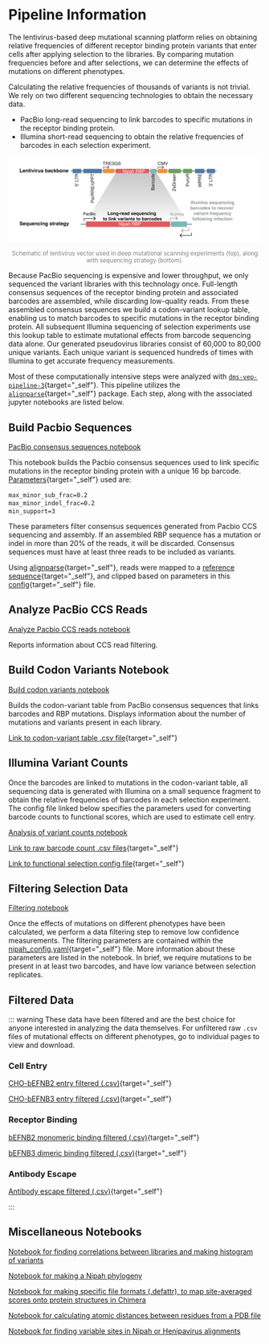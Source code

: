 # Pipeline Information

The lentivirus-based deep mutational scanning platform relies on obtaining relative frequencies of different receptor binding protein variants that enter cells after applying selection to the libraries. By comparing mutation frequencies before and after selections, we can determine the effects of mutations on different phenotypes.

Calculating the relative frequencies of thousands of variants is not trivial. We rely on two different sequencing technologies to obtain the necessary data.
- PacBio long-read sequencing to link barcodes to specific mutations in the receptor binding protein.
- Illumina short-read sequencing to obtain the relative frequencies of barcodes in each selection experiment.

![image](./public/images/library_schematic.png)

<div style="text-align: center; color: grey; font-size: smaller;">Schematic of lentivirus vector used in deep mutational scanning experiments (top), along with sequencing strategy (bottom). </div>

Because PacBio sequencing is expensive and lower throughput, we only sequenced the variant libraries with this technology once. Full-length consensus sequences of the receptor binding protein and associated barcodes are assembled, while discarding low-quality reads. From these assembled consensus sequences we build a codon-variant lookup table, enabling us to match barcodes to specific mutations in the receptor binding protein. All subsequent Illumina sequencing of selection experiments use this lookup table to estimate mutational effects from barcode sequencing data alone. Our generated pseudovirus libraries consist of 60,000 to 80,000 unique variants. Each unique variant is sequenced hundreds of times with Illumina to get accurate frequency measurements. 

Most of these computationally intensive steps were analyzed with [`dms-vep-pipeline-3`](https://github.com/dms-vep/dms-vep-pipeline-3){target="_self"}. This pipeline utilizes the [`alignparse`](https://jbloomlab.github.io/alignparse/){target="_self"} package. Each step, along with the associated jupyter notebooks are listed below. 

## Build Pacbio Sequences 

<a href="notebooks/build_pacbio_consensus.html" target="_self">PacBio consensus sequences notebook</a>

This notebook builds the Pacbio consensus sequences used to link specific mutations in the receptor binding protein with a unique 16 bp barcode. [Parameters](https://github.com/dms-vep/Nipah_Malaysia_RBP_DMS/blob/master/config.yaml){target="_self"} used are:
```
max_minor_sub_frac=0.2
max_minor_indel_frac=0.2
min_support=3
```

These parameters filter consensus sequences generated from Pacbio CCS sequencing and assembly. If an assembled RBP sequence has a mutation or indel in more than 20% of the reads, it will be discarded. Consensus sequences must have at least three reads to be included as variants.

Using [alignparse](https://jbloomlab.github.io/alignparse/){target="_self"}, reads were mapped to a [reference sequence](https://github.com/dms-vep/Nipah_Malaysia_RBP_DMS/blob/master/data/PacBio_amplicon.gb){target="_self"}, and clipped based on parameters in this [config](https://github.com/dms-vep/Nipah_Malaysia_RBP_DMS/blob/master/data/PacBio_feature_parse_specs.yaml){target="_self"} file.


## Analyze PacBio CCS Reads
<a href="notebooks/analyze_pacbio_ccs.html" target="_self">Analyze Pacbio CCS reads notebook</a>

Reports information about CCS read filtering.


## Build Codon Variants Notebook

<a href="notebooks/build_codon_variants.html" target="_self">Build codon variants notebook</a>

Builds the codon-variant table from PacBio consensus sequences that links barcodes and RBP mutations. Displays information about the number of mutations and variants present in each library.

[Link to codon-variant table .csv file](https://github.com/dms-vep/Nipah_Malaysia_RBP_DMS/blob/master/results/variants/codon_variants.csv){target="_self"}


## Illumina Variant Counts
Once the barcodes are linked to mutations in the codon-variant table, all sequencing data is generated with Illumina on a small sequence fragment to obtain the relative frequencies of barcodes in each selection experiment. The config file linked below specifies the parameters used for converting barcode counts to functional scores, which are used to estimate cell entry.  

<a href="notebooks/analyze_variant_counts.html" target="_self">Analysis of variant counts notebook</a>

[Link to raw barcode count .csv files](https://github.com/dms-vep/Nipah_Malaysia_RBP_DMS/tree/master/results/barcode_counts){target="_self"}

[Link to functional selection config file](https://github.com/dms-vep/Nipah_Malaysia_RBP_DMS/blob/master/data/func_effects_config.yml){target="_self"}

## Filtering Selection Data

<a href="notebooks/filter_data.html" target="_self">Filtering notebook</a>

Once the effects of mutations on different phenotypes have been calculated, we perform a data filtering step to remove low confidence measurements. The filtering parameters are contained within the [nipah_config.yaml](https://github.com/dms-vep/Nipah_Malaysia_RBP_DMS/blob/master/nipah_config.yaml){target="_self"} file. More information about these parameters are listed in the notebook. In brief, we require mutations to be present in at least two barcodes, and have low variance between selection replicates.

## Filtered Data
::: warning These data have been filtered and are the best choice for anyone interested in analyzing the data themselves. For unfiltered raw `.csv` files of mutational effects on different phenotypes, go to individual pages to view and download.
### Cell Entry

[CHO-bEFNB2 entry filtered (.csv)](https://github.com/dms-vep/Nipah_Malaysia_RBP_DMS/blob/master/results/filtered_data/public_filtered/RBP_mutation_effects_cell_entry_CHO-bEFNB2.csv){target="_self"}

[CHO-bEFNB3 entry filtered (.csv)](https://github.com/dms-vep/Nipah_Malaysia_RBP_DMS/blob/master/results/filtered_data/public_filtered/RBP_mutation_effects_cell_entry_CHO-bEFNB3.csv){target="_self"}

### Receptor Binding

[bEFNB2 monomeric binding filtered (.csv)](https://github.com/dms-vep/Nipah_Malaysia_RBP_DMS/blob/master/results/filtered_data/public_filtered/RBP_mutation_effects_bEFNB2_binding.csv){target="_self"}

[bEFNB3 dimeric binding filtered (.csv)](https://github.com/dms-vep/Nipah_Malaysia_RBP_DMS/blob/master/results/filtered_data/public_filtered/RBP_mutation_effects_bEFNB3_binding.csv){target="_self"}

### Antibody Escape

[Antibody escape filtered (.csv)](https://github.com/dms-vep/Nipah_Malaysia_RBP_DMS/blob/master/results/filtered_data/public_filtered/RBP_mutation_effects_antibody_escape.csv){target="_self"}

:::


## Miscellaneous Notebooks

<a href="notebooks/library_correlations.html" target="_self">Notebook for finding correlations between libraries and making histogram of variants</a>

<a href="notebooks/make_nipah_phylogeny_baltic.html" target="_self">Notebook for making a Nipah phylogeny</a>

<a href="notebooks/mapping_site_level.html" target="_self">Notebook for making specific file formats (.defattr), to map site-averaged scores onto protein structures in Chimera</a>

<a href="notebooks/receptor_distance.html" target="_self">Notebook for calculating atomic distances between residues from a PDB file</a>

<a href="notebooks/henipavirus_conservation.html" target="_self">Notebook for finding variable sites in Nipah or Henipavirus alignments</a>

